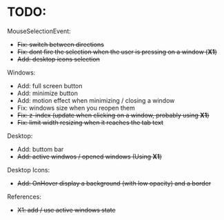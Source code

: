# TODO: 
MouseSelectionEvent:
- ~~Fix: switch between directions~~
- ~~Fix: dont fire the selection when the user is pressing on a window (**X1**)~~
- ~~Add: desktop icons selection~~

Windows:
- Add: full screen button
- Add: minimize button
- Add: motion effect when minimizing / closing a window
- Fix: windows size when you reopen them
- ~~Fix: z-index (update when clicking on a window, probably using **X1**)~~
- ~~Fix: limit width resizing when it reaches the tab text~~

Desktop:
- Add: buttom bar
- ~~Add: active windwos / opened windows (Using **X1**)~~

Desktop Icons:
- ~~Add: OnHover display a background (with low opacity) and a border~~

References:
- ~~X1: add / use active windows state~~